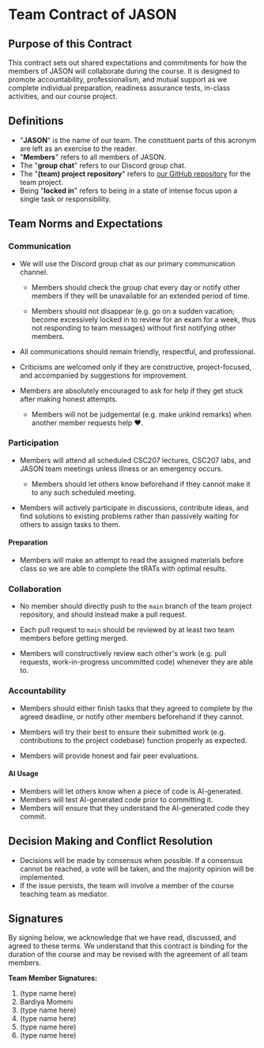 # Team Contract of JASON

<!--
**Your team is free to revise this contract as your team wishes; we have scaffolded it with a recommended structure similar to the provided sample on Quercus.**

After you reflect on past teamwork experiences and brainstorm a list of actions required for a positive teamwork experience, answer these questions.

Once you have all agreed on the contents of the team contract, make a PR to merge your team contract into the main branch of your team's repo on GitHub.

**Please remember to remove any of the initial instruction text when your team finalizes your team contract; it should resemble the provided sample once complete, but with details specific to the expectations and norms agreed to by your entire team.**
-->

## Purpose of this Contract

<!-- kept and slightly modified from the template provided -->

This contract sets out shared expectations and commitments for how the members of JASON will collaborate during the course. It is designed to promote accountability, professionalism, and mutual support as we complete individual preparation, readiness assurance tests, in-class activities, and our course project.

## Definitions

- "**JASON**" is the name of our team. The constituent parts of this acronym are left as an exercise to the reader.
- "**Members**" refers to all members of JASON.
- The "**group chat**" refers to our Discord group chat.
- The "**(team) project repository**" refers to [our GitHub repository](https://github.com/SeriousGuy888/csc207-team-project) for the team project.
- Being "**locked in**" refers to being in a state of intense focus upon a single task or responsibility.

## Team Norms and Expectations

### Communication

- We will use the Discord group chat as our primary communication channel.

  - Members should check the group chat every day or notify other members if they will be unavailable for an extended period of time.

  - Members should not disappear (e.g. go on a sudden vacation; become excessively locked in to review for an exam for a week, thus not responding to team messages) without first notifying other members.

- All communications should remain friendly, respectful, and professional.

- Criticisms are welcomed only if they are constructive, project-focused, and accompanied by suggestions for improvement.

- Members are absolutely encouraged to ask for help if they get stuck after making honest attempts.

  - Members will not be judgemental (e.g. make unkind remarks) when another member requests help ❤️.

### Participation

- Members will attend all scheduled CSC207 lectures, CSC207 labs, and JASON team meetings unless illness or an emergency occurs.

  - Members should let others know beforehand if they cannot make it to any such scheduled meeting.

- Members will actively participate in discussions, contribute ideas, and find solutions to existing problems rather than passively waiting for others to assign tasks to them.

#### Preparation

- Members will make an attempt to read the assigned materials before class so we are able to complete the tRATs with optimal results.

### Collaboration

- No member should directly push to the `main` branch of the team project repository, and should instead make a pull request.

- Each pull request to `main` should be reviewed by at least two team members before getting merged.

- Members will constructively review each other's work (e.g. pull requests, work-in-progress uncommitted code) whenever they are able to.

### Accountability

- Members should either finish tasks that they agreed to complete by the agreed deadline, or notify other members beforehand if they cannot.

- Members will try their best to ensure their submitted work (e.g. contributions to the project codebase) function properly as expected.

- Members will provide honest and fair peer evaluations.

#### AI Usage

- Members will let others know when a piece of code is AI-generated.
- Members will test AI-generated code prior to committing it.
- Members will ensure that they understand the AI-generated code they commit.

## Decision Making and Conflict Resolution

- Decisions will be made by consensus when possible. If a consensus cannot be reached, a vote will be taken, and the majority opinion will be implemented.
- If the issue persists, the team will involve a member of the course teaching team as mediator. <!-- stolen directly from the sample contract -->

## Signatures

By signing below, we acknowledge that we have read, discussed, and agreed to these terms. We understand that this contract is binding for the duration of the course and may be revised with the agreement of all team members.

**Team Member Signatures:**

1. (type name here)
2. Bardiya Momeni
3. (type name here)
4. (type name here)
5. (type name here)
6. (type name here)
